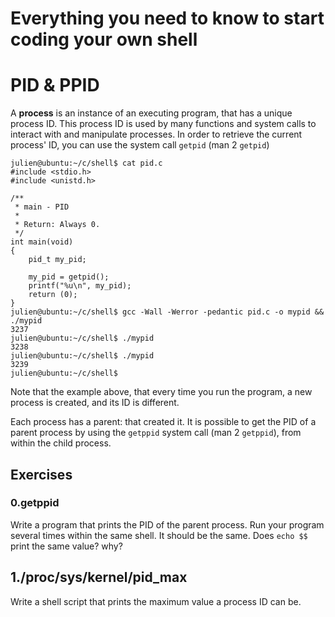 # Everything you need to know to start coding your own shell

# PID & PPID

A **process** is an instance of an executing program, that has a unique process ID. This process ID is used by many functions and system calls to interact with and manipulate processes. In order to retrieve the current process' ID, you can use the system call `getpid` (man 2 `getpid`)

~~~~~
julien@ubuntu:~/c/shell$ cat pid.c
#include <stdio.h>
#include <unistd.h>

/**
 * main - PID
 *
 * Return: Always 0.
 */
int main(void)
{
	pid_t my_pid;

	my_pid = getpid();
	printf("%u\n", my_pid);
	return (0);
}
julien@ubuntu:~/c/shell$ gcc -Wall -Werror -pedantic pid.c -o mypid && ./mypid
3237
julien@ubuntu:~/c/shell$ ./mypid
3238
julien@ubuntu:~/c/shell$ ./mypid
3239
julien@ubuntu:~/c/shell$
~~~~~

Note that the example above, that every time you run the program, a new process is created, and its ID is different.

Each process has a parent: that created it. It is possible to get the PID of a parent process by using the `getppid` system call (man 2 `getppid`), from within the child process.

## Exercises
### 0.getppid
Write a program that prints the PID of the parent process. Run your program several times within the same shell. It should be the same. Does `echo $$` print the same value? why?
## 1./proc/sys/kernel/pid_max
Write a shell script that prints the maximum value a process ID can be.
